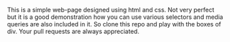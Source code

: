 This is a simple web-page designed using html and css. Not very perfect but it is a good demonstration how you can use various selectors and media queries are also included in it.
    So clone this repo and play with the boxes of div. Your pull requests are always appreciated.
